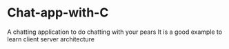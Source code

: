 # Chat-app-with-C
A chatting application to do chatting with your pears It is a good example to learn client server architecture
